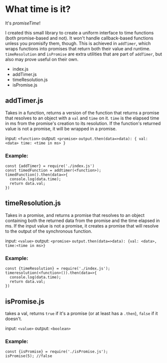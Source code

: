 # What time is it?

It's _promiseTime_!

I created this small library to create a uniform interface to time functions (both promise-based and not). It won't handle callback-based functions unless you promisify them, though. This is achieved in `addTimer`, which wraps functions into promises that return both their value and runtime. `timeResolution` and `isPromise` are extra utilities that are part of `addTimer`, but also may prove useful on their own.

- index.js
- addTimer.js
- timeResolution.js
- isPromise.js

## addTimer.js

Takes in a function, returns a version of the function that returns a promise that resolves to an object with a `val` and `time` on it. `time` is the elapsed time in ms from the promise's creation to its resolution. If the function's returned value is not a promise, it will be wrapped in a promise.

input: `<function>`
output: `<promise>`
`output.then(data=>data): { val: <data> time: <time in ms> }`

### Example:

```
const {addTimer} = require('./index.js')
const timedFunction = addtimer(<function>);
timedFunction().then(data=>{
  console.log(data.time);
  return data.val;
})
```

## timeResolution.js

Takes in a promise, and returns a promise that resolves to an object containing both the returned data from the promise and the time elapsed in ms. If the input value is not a promise, it creates a promise that will resolve to the output of the synchronous function. 

input: `<value>`
output: `<promise>`
`output.then(data=>data): {val: <data>, time:<time in ms>}`

### Example:
```
const {timeResolution} = require('./index.js');
timeresolution(<function>()).then(data=>{
  console.log(data.time);
  return data.val;
})
```

## isPromise.js

takes a val, returns `true` if it's a promise (or at least has a `.then`), `false` if it doesn't.

input: `<value>`
output: `<boolean>`

### Example:
```
const {isPromise} = require('./isPromise.js');
isPromise(5); //false
```








